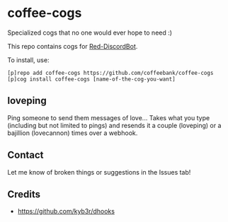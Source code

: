 # coffee-cogs

Specialized cogs that no one would ever hope to need :)

This repo contains cogs for [Red-DiscordBot](https://github.com/Cog-Creators/Red-DiscordBot).

To install, use:
```
[p]repo add coffee-cogs https://github.com/coffeebank/coffee-cogs
[p]cog install coffee-cogs [name-of-the-cog-you-want]
```

## loveping

Ping someone to send them messages of love... Takes what you type (including but not limited to pings) and resends it a couple (loveping) or a bajillion (lovecannon) times over a webhook.

## Contact

Let me know of broken things or suggestions in the Issues tab!

## Credits

- <https://github.com/kyb3r/dhooks>